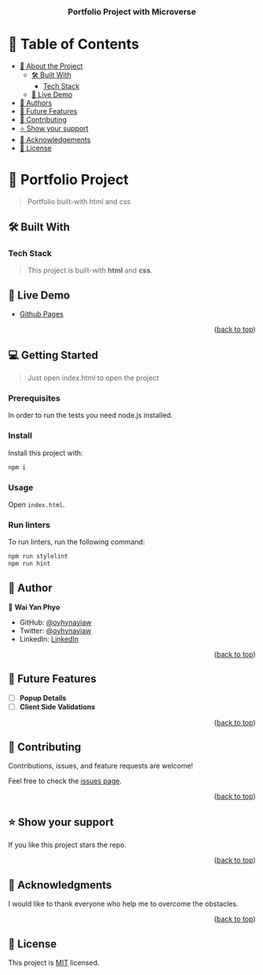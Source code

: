 <a name="readme-top"></a>

<div align="center">
  <h3><b>Portfolio Project with Microverse</b></h3>

</div>

# 📗 Table of Contents

- [📖 About the Project](#about-project)
  - [🛠 Built With](#built-with)
    - [Tech Stack](#tech-stack)
  - [🚀 Live Demo](#live-demo)
- [👥 Authors](#authors)
- [🔭 Future Features](#future-features)
- [🤝 Contributing](#contributing)
- [⭐️ Show your support](#support)
- [🙏 Acknowledgements](#acknowledgements)
- [📝 License](#license)
<!-- PROJECT DESCRIPTION -->

# 📖 Portfolio Project <a name="about-project"></a>

> Portfolio built-with html and css

## 🛠 Built With <a name="built-with"></a>

### Tech Stack <a name="tech-stack"></a>

> This project is built-with **html** and **css**.

<!-- LIVE DEMO -->

## 🚀 Live Demo <a name="live-demo"></a>

- [Github Pages](https://oyhpnayiaw-as-micronaut.github.io/portfolio-microverse/)

<p align="right">(<a href="#readme-top">back to top</a>)</p>

<!-- GETTING STARTED -->

## 💻 Getting Started <a name="getting-started"></a>

> Just open index.html to open the project

### Prerequisites

In order to run the tests you need node.js installed.

### Install

Install this project with:

```sh
npm i
```

### Usage

Open `index.html`.

### Run linters

To run linters, run the following command:

```sh
npm run stylelint
npm run hint
```

<!-- AUTHORS -->

## 👥 Author <a name="authors"></a>

👤 **Wai Yan Phyo**

- GitHub: [@oyhynayiaw](https://github.com/oyhpnayiaw)
- Twitter: [@oyhynayiaw](https://twitter.com/oyhpnayiaw)
- LinkedIn: [LinkedIn](https://linkedin.com/in/oyhpnayiaw)

<p align="right">(<a href="#readme-top">back to top</a>)</p>

<!-- FUTURE FEATURES -->

## 🔭 Future Features <a name="future-features"></a>

- [ ] **Popup Details**
- [ ] **Client Side Validations**

<p align="right">(<a href="#readme-top">back to top</a>)</p>

<!-- CONTRIBUTING -->

## 🤝 Contributing <a name="contributing"></a>

Contributions, issues, and feature requests are welcome!

Feel free to check the [issues page](../../issues/).

<p align="right">(<a href="#readme-top">back to top</a>)</p>

<!-- SUPPORT -->

## ⭐️ Show your support <a name="support"></a>

If you like this project stars the repo.

<p align="right">(<a href="#readme-top">back to top</a>)</p>

<!-- ACKNOWLEDGEMENTS -->

## 🙏 Acknowledgments <a name="acknowledgements"></a>

I would like to thank everyone who help me to overcome the obstacles.

<p align="right">(<a href="#readme-top">back to top</a>)</p>

<!-- LICENSE -->

## 📝 License <a name="license"></a>

This project is [MIT](./LICENSE) licensed.
